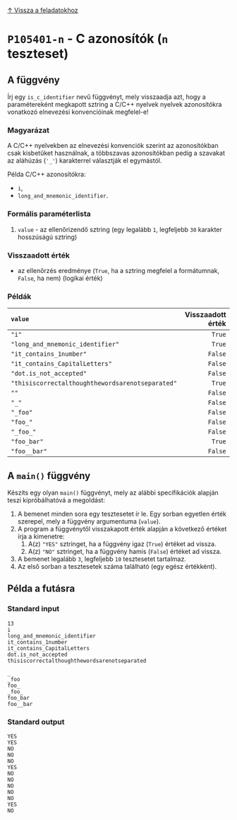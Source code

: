 
[↑ Vissza a feladatokhoz](./README.md)

# `P105401-n` - C azonosítók (`n` teszteset)

## A függvény

Írj egy `is_c_identifier` nevű függvényt, mely visszaadja azt, hogy a paramétereként megkapott sztring a C/C++ nyelvek nyelvek azonosítókra vonatkozó elnevezési konvencióinak megfelel-e!
### Magyarázat
A C/C++ nyelvekben az elnevezési konvenciók szerint az azonosítókban csak kisbetűket használnak, a többszavas azonosítókban pedig a szavakat az aláhúzás (`'_'`) karakterrel választják el egymástól.

Példa C/C++ azonosítókra:
* `i`,
* `long_and_mnemonic_identifier`.

### Formális paraméterlista

1. `value` - az ellenőrizendő sztring (egy legalább `1`, legfeljebb `30` karakter hosszúságú sztring)

### Visszaadott érték

* az ellenőrzés eredménye (`True`, ha a sztring megfelel a formátumnak, `False`, ha nem) (logikai érték)

### Példák

| `value` | Visszaadott érték | 
| :--- | --: | 
| `"i"` | `True` | 
| `"long_and_mnemonic_identifier"` | `True` | 
| `"it_contains_1number"` | `False` | 
| `"it_contains_CapitalLetters"` | `False` | 
| `"dot.is_not_accepted"` | `False` | 
| `"thisiscorrectalthoughthewordsarenotseparated"` | `True` | 
| `""` | `False` | 
| `"_"` | `False` | 
| `"_foo"` | `False` | 
| `"foo_"` | `False` | 
| `"_foo_"` | `False` | 
| `"foo_bar"` | `True` | 
| `"foo__bar"` | `False` | 

## A `main()` függvény

Készíts egy olyan `main()` függvényt, mely az alábbi specifikációk alapján teszi kipróbálhatóvá a megoldást:

1. A bemenet minden sora egy tesztesetet ír le. Egy sorban egyetlen érték szerepel, mely a függvény argumentuma (`value`).
1. A program a függvénytől visszakapott érték alapján a következő értéket írja a kimenetre:
	1. A(z) `"YES"` sztringet, ha a függvény igaz (`True`) értéket ad vissza.
	1. A(z) `"NO"` sztringet, ha a függvény hamis (`False`) értéket ad vissza.
1. A bemenet legalább `3`, legfeljebb `10` tesztesetet tartalmaz.
1. Az első sorban a tesztesetek száma található (egy egész értékként).

## Példa a futásra

### Standard input

```
13
i
long_and_mnemonic_identifier
it_contains_1number
it_contains_CapitalLetters
dot.is_not_accepted
thisiscorrectalthoughthewordsarenotseparated

_
_foo
foo_
_foo_
foo_bar
foo__bar
```

### Standard output

```
YES
YES
NO
NO
NO
YES
NO
NO
NO
NO
NO
YES
NO
```